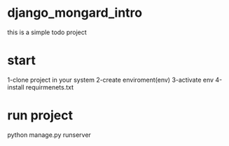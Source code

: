 # django_mongard_intro
this is a simple todo project

# start
1-clone project in your system
2-create enviroment(env)
3-activate env
4-install requirmenets.txt
# run project
python manage.py runserver
